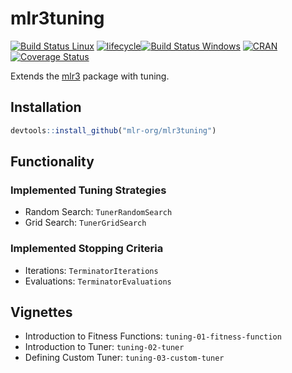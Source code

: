 # mlr3tuning

[![Build Status Linux](https://travis-ci.org/mlr-org/mlr3tuning.svg?branch=master)](https://travis-ci.org/mlr-org/mlr3tuning)
[![lifecycle](https://img.shields.io/badge/lifecycle-experimental-orange.svg)](https://www.tidyverse.org/lifecycle/#experimental)[![Build Status Windows](https://ci.appveyor.com/api/projects/status/github/mlr-org/mlr3tuning?branch=master&svg=true)](https://ci.appveyor.com/project/mlr-org/mlr3tuning)
[![CRAN](https://www.r-pkg.org/badges/version/mlr3tuning)](https://cran.r-project.org/package=mlr3tuning)
[![Coverage Status](https://coveralls.io/repos/github/mlr-org/mlr3tuning/badge.svg?branch=master)](https://coveralls.io/github/mlr-org/mlr3tuning?branch=master)

Extends the [mlr3](https://mlr3.mlr-org.com) package with tuning.

## Installation

```r
devtools::install_github("mlr-org/mlr3tuning")
```



## Functionality

### Implemented Tuning Strategies

-   Random Search: `TunerRandomSearch`
-   Grid Search: `TunerGridSearch`

### Implemented Stopping Criteria

-   Iterations: `TerminatorIterations`
-   Evaluations: `TerminatorEvaluations`


## Vignettes

-   Introduction to Fitness Functions: `tuning-01-fitness-function`
-   Introduction to Tuner: `tuning-02-tuner`
-   Defining Custom Tuner: `tuning-03-custom-tuner`
